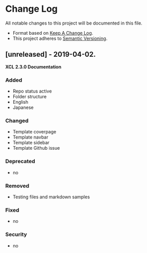 # Change Log

All notable changes to this project will be documented in this file.

- Format based on [Keep A Change Log](https://keepachangelog.com/en/1.0.0/).
- This project adheres to [Semantic Versioning](https://semver.org/).


## [unreleased] - 2019-04-02.

**XCL 2.3.0 Documentation**

### Added

- Repo status active
- Folder structure
- English
- Japanese

### Changed

- Template coverpage
- Template navbar
- Template sidebar
- Template Github issue

### Deprecated

- no

### Removed

- Testing files and markdown samples

### Fixed

- no

### Security

- no
